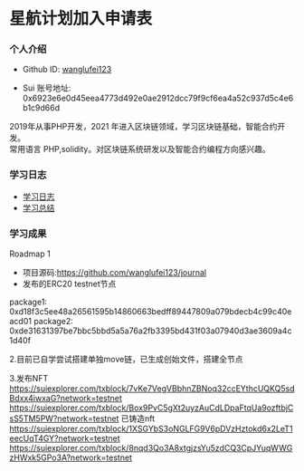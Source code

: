 # 星航计划加入申请表

### 个人介绍

* Github ID: [wanglufei123](https://github.com/wanglufei123)

* Sui 账号地址: 0x6923e6e0d45eea4773d492e0ae2912dcc79f9cf6ea4a52c937d5c4e6b1c9d66d

2019年从事PHP开发，2021 年进入区块链领域，学习区块链基础，智能合约开发。  
常用语言 PHP,solidity。对区块链系统研发以及智能合约编程方向感兴趣。

### 学习日志

- [学习日志](journal.md)
- [学习总结](summary.md)

### 学习成果

Roadmap  1  
- 项目源码:https://github.com/wanglufei123/journal
- 发布的ERC20  testnet节点

package1: 0xd18f3c5ee48a26561595b14860663bedff89447809a079bdecb4c99c40eacd01
package2: 0xde31631397be7bbc5bbd5a5a76a2fb3395bd431f03a07940d3ae3609a4c1d40f

2.目前已自学尝试搭建单独move链，已生成创始文件，搭建全节点

3.发布NFT  https://suiexplorer.com/txblock/7vKe7VegVBbhnZBNoq32ccEYthcUQKQ5sdBdxx4iwxaG?network=testnet
https://suiexplorer.com/txblock/Box9PvC5gXt2uyzAuCdLDpaFtqUa9ozftbjCsS5TM5PW?network=testnet
已铸造nft https://suiexplorer.com/txblock/1XSGYbS3oNGLFG9V6pDVzHztokd6x2LeT1eecUqT4GY?network=testnet
https://suiexplorer.com/txblock/8nqd3Qo3A8xtgjzsYu5zdCQ3CpJYuqWWGzHWxk5GPo3A?network=testnet